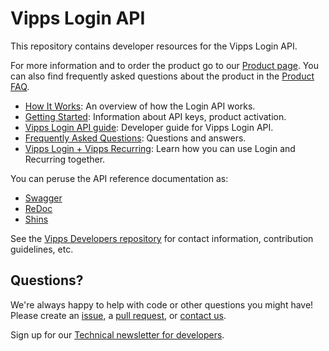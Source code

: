 # Vipps Login API

This repository contains developer resources for the Vipps Login API.

For more information and to order the product go to our
[Product page](https://www.vipps.no/produkter-og-tjenester/bedrift/innlogging-og-identifisering/logg-inn-med-vipps/).
You can also find frequently asked questions about the product in the
[Product FAQ](https://vipps.no/hjelp/vipps/vipps-logg-inn).

* [How It Works](https://github.com/vippsas/vipps-login-api/blob/master/vipps-login-api-howitworks.md): An overview of how the Login API works.
* [Getting Started](https://github.com/vippsas/vipps-developers/blob/master/vipps-getting-started.md): Information about API keys, product activation.
* [Vipps Login API guide](vipps-login-api.md): Developer guide for Vipps Login API.
* [Frequently Asked Questions](vipps-login-api-faq.md): Questions and answers.
* [Vipps Login + Vipps Recurring](https://github.com/vippsas/vipps-login-api/blob/master/vipps-login-recurring-howitworks.md): Learn how you can use Login and Recurring together.

You can peruse the API reference documentation as:
* [Swagger](https://vippsas.github.io/vipps-login-api/)
* [ReDoc](https://vippsas.github.io/vipps-login-api/redoc.html)
* [Shins](https://vippsas.github.io/vipps-login-api/shins/index.html)

See the [Vipps Developers repository](https://github.com/vippsas/vipps-developers)
for contact information, contribution guidelines, etc.

## Questions?

We're always happy to help with code or other questions you might have!
Please create an [issue](https://github.com/vippsas/vipps-login-api/issues),
a [pull request](https://github.com/vippsas/vipps-login-api/pulls),
or [contact us](https://github.com/vippsas/vipps-developers/blob/master/contact.md).

Sign up for our [Technical newsletter for developers](https://github.com/vippsas/vipps-developers/tree/master/newsletters).
